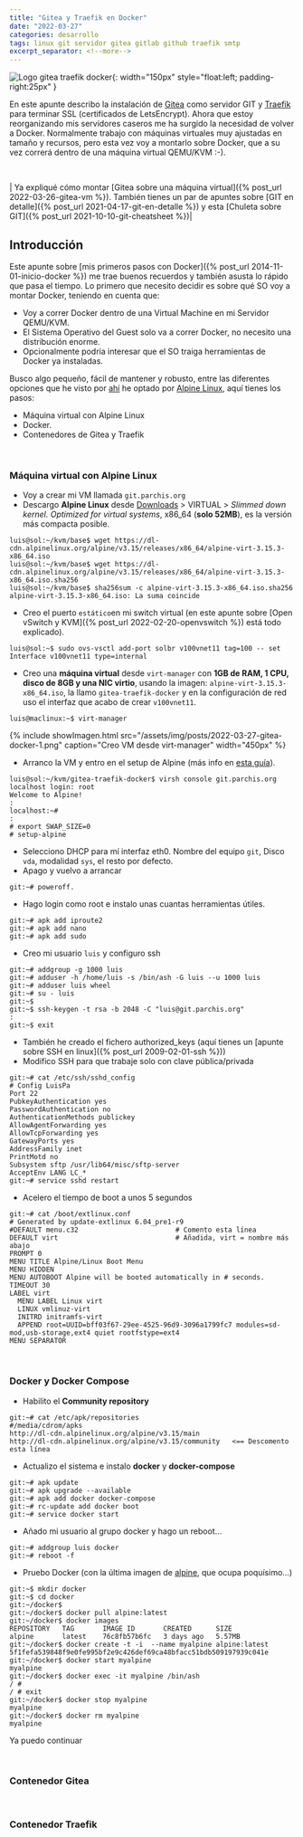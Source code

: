 ```yaml
---
title: "Gitea y Traefik en Docker"
date: "2022-03-27"
categories: desarrollo
tags: linux git servidor gitea gitlab github traefik smtp
excerpt_separator: <!--more-->
---
```


![Logo gitea traefik docker](/assets/img/posts/logo-gitea-docker.svg){: width="150px" style="float:left; padding-right:25px" } 

En este apunte describo la instalación de [Gitea](http://gitea.io) como servidor GIT y [Traefik](https://doc.traefik.io/traefik/) para terminar SSL (certificados de LetsEncrypt). Ahora que estoy reorganizando mis servidores caseros me ha surgido la necesidad de volver a Docker. Normalmente trabajo con máquinas virtuales muy ajustadas en tamaño y recursos, pero esta vez voy a montarlo sobre Docker, que a su vez correrá dentro de una máquina virtual QEMU/KVM :-). 

<br clear="left"/>
<!--more-->

| Ya expliqué cómo montar [Gitea sobre una máquina virtual]({% post_url 2022-03-26-gitea-vm %}). También tienes un par de apuntes sobre [GIT en detalle]({% post_url 2021-04-17-git-en-detalle %}) y esta [Chuleta sobre GIT]({% post_url 2021-10-10-git-cheatsheet %})|

## Introducción

Este apunte sobre [mis primeros pasos con Docker]({% post_url 2014-11-01-inicio-docker %}) me trae buenos recuerdos y también asusta lo rápido que pasa el tiempo. Lo primero que necesito decidir es sobre qué SO voy a montar Docker, teniendo en cuenta que: 

- Voy a correr Docker dentro de una Virtual Machine en mi Servidor QEMU/KVM. 
- El Sistema Operativo del Guest solo va a correr Docker, no necesito una distribución enorme. 
- Opcionalmente podría interesar que el SO traiga herramientas de Docker ya instaladas. 

Busco algo pequeño, fácil de mantener y robusto, entre las diferentes opciones que he visto por [ahí](https://kuberty.io/blog/best-os-for-docker/) he optado por [Alpine Linux](https://alpinelinux.org), aquí tienes los pasos:

- Máquina virtual con Alpine Linux
- Docker. 
- Contenedores de Gitea y Traefik

<br/>

### Máquina virtual con Alpine Linux

- Voy a crear mi VM llamada `git.parchis.org` 
- Descargo **Alpine Linux** desde [Downloads](https://alpinelinux.org/downloads/) > VIRTUAL > *Slimmed down kernel. Optimized for virtual systems*, x86_64 (**solo 52MB**), es la versión más compacta posible.
```console
luis@sol:~/kvm/base$ wget https://dl-cdn.alpinelinux.org/alpine/v3.15/releases/x86_64/alpine-virt-3.15.3-x86_64.iso
luis@sol:~/kvm/base$ wget https://dl-cdn.alpinelinux.org/alpine/v3.15/releases/x86_64/alpine-virt-3.15.3-x86_64.iso.sha256
luis@sol:~/kvm/base$ sha256sum -c alpine-virt-3.15.3-x86_64.iso.sha256
alpine-virt-3.15.3-x86_64.iso: La suma coincide
```
- Creo el puerto `estático`en mi switch virtual (en este apunte sobre [Open vSwitch y KVM]({% post_url 2022-02-20-openvswitch %}) está todo explicado). 
```
luis@sol:~$ sudo ovs-vsctl add-port solbr v100vnet11 tag=100 -- set Interface v100vnet11 type=internal
```
- Creo una **máquina virtual** desde `virt-manager` con **1GB de RAM, 1 CPU, disco de 8GB y una NIC virtio**, usando la imagen: `alpine-virt-3.15.3-x86_64.iso`, la llamo `gitea-traefik-docker` y en la configuración de red uso el interfaz que acabo de crear `v100vnet11`.
```console
luis@maclinux:~$ virt-manager
```

{% include showImagen.html 
      src="/assets/img/posts/2022-03-27-gitea-docker-1.png" 
      caption="Creo VM desde virt-manager" 
      width="450px"
      %}


- Arranco la VM y entro en el setup de Alpine (más info en [esta guía](https://wiki.alpinelinux.org/wiki/QEMU)). 
```console
luis@sol:~/kvm/gitea-traefik-docker$ virsh console git.parchis.org
localhost login: root
Welcome to Alpine!
:
localhost:~#
:
# export SWAP_SIZE=0
# setup-alpine
```
-  Selecciono DHCP para mí interfaz eth0. Nombre del equipo `git`, Disco `vda`, modalidad `sys`, el resto por defecto.
- Apago y vuelvo a arrancar
```console
git:~# poweroff. 
```
- Hago login como root e instalo unas cuantas herramientas útiles. 
```console
git:~# apk add iproute2
git:~# apk add nano
git:~# apk add sudo
```
- Creo mi usuario `luis` y configuro ssh
```console
git:~# addgroup -g 1000 luis
git:~# adduser -h /home/luis -s /bin/ash -G luis --u 1000 luis
git:~# adduser luis wheel
git:~# su - luis
git:~$ 
git:~$ ssh-keygen -t rsa -b 2048 -C "luis@git.parchis.org"
:
git:~$ exit
```
- También he creado el fichero authorized_keys (aquí tienes un [apunte sobre SSH en linux]({% post_url 2009-02-01-ssh %}))
- Modifico SSH para que trabaje solo con clave pública/privada
```console
git:~# cat /etc/ssh/sshd_config
# Config LuisPa
Port 22
PubkeyAuthentication yes
PasswordAuthentication no
AuthenticationMethods publickey
AllowAgentForwarding yes
AllowTcpForwarding yes
GatewayPorts yes
AddressFamily inet
PrintMotd no
Subsystem sftp /usr/lib64/misc/sftp-server
AcceptEnv LANG LC_*
git:~# service sshd restart
```
- Acelero el tiempo de boot a unos 5 segundos
```console
git:~# cat /boot/extlinux.conf
# Generated by update-extlinux 6.04_pre1-r9
#DEFAULT menu.c32                        # Comento esta línea
DEFAULT virt                             # Añadida, virt = nombre más abajo
PROMPT 0
MENU TITLE Alpine/Linux Boot Menu
MENU HIDDEN
MENU AUTOBOOT Alpine will be booted automatically in # seconds.
TIMEOUT 30
LABEL virt
  MENU LABEL Linux virt
  LINUX vmlinuz-virt
  INITRD initramfs-virt
  APPEND root=UUID=bff03f67-29ee-4525-96d9-3096a1799fc7 modules=sd-mod,usb-storage,ext4 quiet rootfstype=ext4
MENU SEPARATOR
```

<br/>

### Docker y Docker Compose

- Habilito el **Community repository**
```console
git:~# cat /etc/apk/repositories
#/media/cdrom/apks
http://dl-cdn.alpinelinux.org/alpine/v3.15/main
http://dl-cdn.alpinelinux.org/alpine/v3.15/community   <== Descomento esta línea
```
- Actualizo el sistema e instalo **docker** y **docker-compose**
```console
git:~# apk update
git:~# apk upgrade --available
git:~# apk add docker docker-compose
git:~# rc-update add docker boot
git:~# service docker start
```
- Añado mi usuario al grupo docker y hago un reboot...
```console
git:~# addgroup luis docker
git:~# reboot -f
```
- Pruebo Docker (con la última imagen de [alpine](https://hub.docker.com/_/alpine), que ocupa poquísimo...)
```console
git:~$ mkdir docker
git:~$ cd docker
git:~/docker$
git:~/docker$ docker pull alpine:latest
git:~/docker$ docker images
REPOSITORY   TAG       IMAGE ID       CREATED      SIZE
alpine       latest    76c8fb57b6fc   3 days ago   5.57MB
git:~/docker$ docker create -t -i  --name myalpine alpine:latest
5f1fefa539848f9e0fe995bf2e9c426def69ca48bfacc51bdb509197939c041e
git:~/docker$ docker start myalpine
myalpine
git:~/docker$ docker exec -it myalpine /bin/ash
/ #
/ # exit
git:~/docker$ docker stop myalpine
myalpine
git:~/docker$ docker rm myalpine
myalpine
```

Ya puedo continuar

<br/>

### Contenedor Gitea

<br/>

### Contenedor Traefik

<br/>



